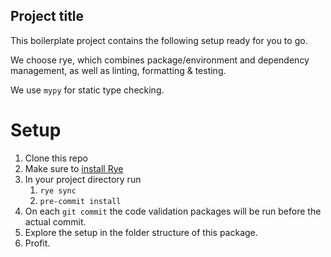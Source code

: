 ## Project title

This boilerplate project contains the following setup ready for you to go. 

We choose rye, which combines package/environment and dependency management, as well as linting, formatting & testing. 

We use `mypy` for static type checking.

# Setup

1. Clone this repo
2. Make sure to [install Rye](https://rye.astral.sh/guide/installation/)
3. In your project directory run
   1. `rye sync`
   2. `pre-commit install`
4. On each `git commit` the code validation packages will be run before the actual commit.
5. Explore the setup in the folder structure of this package.
6. Profit.